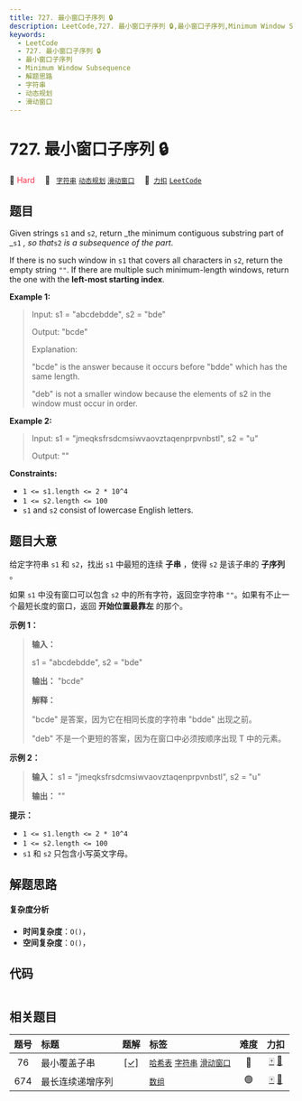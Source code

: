 ```yaml
---
title: 727. 最小窗口子序列 🔒
description: LeetCode,727. 最小窗口子序列 🔒,最小窗口子序列,Minimum Window Subsequence,解题思路,字符串,动态规划,滑动窗口
keywords:
  - LeetCode
  - 727. 最小窗口子序列 🔒
  - 最小窗口子序列
  - Minimum Window Subsequence
  - 解题思路
  - 字符串
  - 动态规划
  - 滑动窗口
---
```


# 727. 最小窗口子序列 🔒

🔴 <font color=#ff334b>Hard</font>&emsp; 🔖&ensp; [`字符串`](/tag/string.md) [`动态规划`](/tag/dynamic-programming.md) [`滑动窗口`](/tag/sliding-window.md)&emsp; 🔗&ensp;[`力扣`](https://leetcode.cn/problems/minimum-window-subsequence) [`LeetCode`](https://leetcode.com/problems/minimum-window-subsequence)

## 题目

Given strings `s1` and `s2`, return _the minimum contiguous  substring part of
_`s1` _, so that_`s2` _is a subsequence of the part_.

If there is no such window in `s1` that covers all characters in `s2`, return
the empty string `""`. If there are multiple such minimum-length windows,
return the one with the **left-most starting index**.



**Example 1:**

> Input: s1 = "abcdebdde", s2 = "bde"
> 
> Output: "bcde"
> 
> Explanation: 
> 
> "bcde" is the answer because it occurs before "bdde" which has the same length.
> 
> "deb" is not a smaller window because the elements of s2 in the window must occur in order.

**Example 2:**

> Input: s1 = "jmeqksfrsdcmsiwvaovztaqenprpvnbstl", s2 = "u"
> 
> Output: ""

**Constraints:**

  * `1 <= s1.length <= 2 * 10^4`
  * `1 <= s2.length <= 100`
  * `s1` and `s2` consist of lowercase English letters.


## 题目大意

给定字符串 `s1` 和 `s2`，找出 `s1` 中最短的连续 **子串** ，使得 `s2` 是该子串的 **子序列** 。

如果 `s1` 中没有窗口可以包含 `s2` 中的所有字符，返回空字符串 `""`。如果有不止一个最短长度的窗口，返回 **开始位置最靠左** 的那个。

**示例 1：**

> 
> 
> 
> 
> 
> **输入：**
> 
> s1 = "abcdebdde", s2 = "bde"
> 
> **输出：** "bcde"
> 
> **解释：**
> 
> "bcde" 是答案，因为它在相同长度的字符串 "bdde" 出现之前。
> 
> "deb" 不是一个更短的答案，因为在窗口中必须按顺序出现 T 中的元素。
> 
> 

**示例 2：**

> 
> 
> 
> 
> 
> **输入：** s1 = "jmeqksfrsdcmsiwvaovztaqenprpvnbstl", s2 = "u"
> 
> **输出：** ""
> 
> 



**提示：**

  * `1 <= s1.length <= 2 * 10^4`
  * `1 <= s2.length <= 100`
  * `s1` 和 `s2` 只包含小写英文字母。




## 解题思路

#### 复杂度分析

- **时间复杂度**：`O()`，
- **空间复杂度**：`O()`，

## 代码

```javascript

```

## 相关题目

<!-- prettier-ignore -->
| 题号 | 标题 | 题解 | 标签 | 难度 | 力扣 |
| :------: | :------ | :------: | :------ | :------: | :------: |
| 76 | 最小覆盖子串 | [[✓]](/problem/0076.md) |  [`哈希表`](/tag/hash-table.md) [`字符串`](/tag/string.md) [`滑动窗口`](/tag/sliding-window.md) | 🔴 | [🀄️](https://leetcode.cn/problems/minimum-window-substring) [🔗](https://leetcode.com/problems/minimum-window-substring) |
| 674 | 最长连续递增序列 |  |  [`数组`](/tag/array.md) | 🟢 | [🀄️](https://leetcode.cn/problems/longest-continuous-increasing-subsequence) [🔗](https://leetcode.com/problems/longest-continuous-increasing-subsequence) |